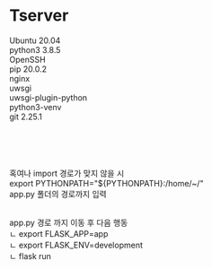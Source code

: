 # Tserver

Ubuntu 20.04<br>
python3 3.8.5<br>
OpenSSH<br>
pip 20.0.2<br>
nginx<br>
uwsgi<br>
uwsgi-plugin-python<br>
python3-venv<br>
git 2.25.1<br>
<br><br><br>

<br>
혹여나 import 경로가 맞지 않을 시<br>
export PYTHONPATH="${PYTHONPATH}:/home/~/"<br>
app.py 폴더의 경로까지 입력<br>
<br>

app.py 경로 까지 이동 후 다음 행동<br>
 ㄴ export FLASK_APP=app<br>
 ㄴ export FLASK_ENV=development<br>
 ㄴ flask run<br>
